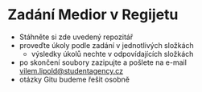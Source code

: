 # Zadání Medior v Regijetu
- Stáhněte si zde uvedený repozitář
- proveďte úkoly podle zadání v jednotlivých složkách
  - výsledky úkolů nechte v odpovídajících složkách
- po skončení soubory zazipujte a pošlete na e-mail vilem.lipold@studentagency.cz
- otázky Gitu budeme řešit osobně
